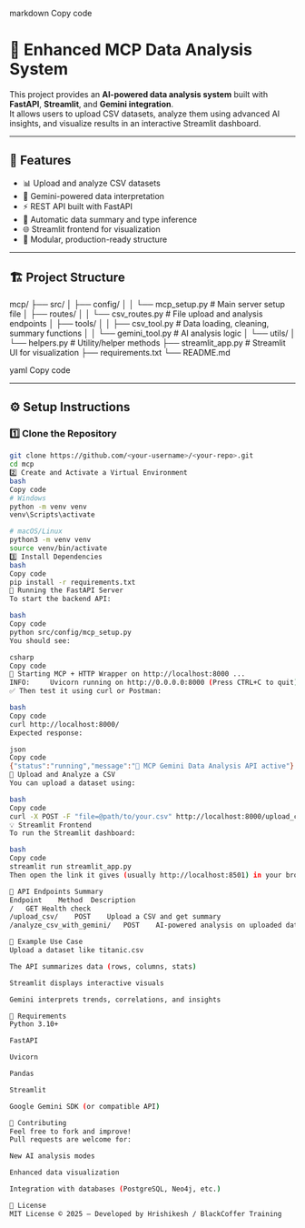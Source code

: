 
markdown
Copy code
# 🚀 Enhanced MCP Data Analysis System

This project provides an **AI-powered data analysis system** built with **FastAPI**, **Streamlit**, and **Gemini integration**.  
It allows users to upload CSV datasets, analyze them using advanced AI insights, and visualize results in an interactive Streamlit dashboard.

---

## 🧩 Features

- 📊 Upload and analyze CSV datasets
- 🤖 Gemini-powered data interpretation
- ⚡ REST API built with FastAPI
- 🧠 Automatic data summary and type inference
- 🌐 Streamlit frontend for visualization
- 🧱 Modular, production-ready structure

---

## 🏗️ Project Structure

mcp/
├── src/
│ ├── config/
│ │ └── mcp_setup.py # Main server setup file
│ ├── routes/
│ │ └── csv_routes.py # File upload and analysis endpoints
│ ├── tools/
│ │ ├── csv_tool.py # Data loading, cleaning, summary functions
│ │ └── gemini_tool.py # AI analysis logic
│ └── utils/
│ └── helpers.py # Utility/helper methods
├── streamlit_app.py # Streamlit UI for visualization
├── requirements.txt
└── README.md

yaml
Copy code

---

## ⚙️ Setup Instructions

### 1️⃣ Clone the Repository

```bash
git clone https://github.com/<your-username>/<your-repo>.git
cd mcp
2️⃣ Create and Activate a Virtual Environment
bash
Copy code
# Windows
python -m venv venv
venv\Scripts\activate

# macOS/Linux
python3 -m venv venv
source venv/bin/activate
3️⃣ Install Dependencies
bash
Copy code
pip install -r requirements.txt
🚀 Running the FastAPI Server
To start the backend API:

bash
Copy code
python src/config/mcp_setup.py
You should see:

csharp
Copy code
🚀 Starting MCP + HTTP Wrapper on http://localhost:8000 ...
INFO:     Uvicorn running on http://0.0.0.0:8000 (Press CTRL+C to quit)
✅ Then test it using curl or Postman:

bash
Copy code
curl http://localhost:8000/
Expected response:

json
Copy code
{"status":"running","message":"🚀 MCP Gemini Data Analysis API active"}
🧮 Upload and Analyze a CSV
You can upload a dataset using:

bash
Copy code
curl -X POST -F "file=@path/to/your.csv" http://localhost:8000/upload_csv/
💡 Streamlit Frontend
To run the Streamlit dashboard:

bash
Copy code
streamlit run streamlit_app.py
Then open the link it gives (usually http://localhost:8501) in your browser.

🧰 API Endpoints Summary
Endpoint	Method	Description
/	GET	Health check
/upload_csv/	POST	Upload a CSV and get summary
/analyze_csv_with_gemini/	POST	AI-powered analysis on uploaded data

🧠 Example Use Case
Upload a dataset like titanic.csv

The API summarizes data (rows, columns, stats)

Streamlit displays interactive visuals

Gemini interprets trends, correlations, and insights

🧾 Requirements
Python 3.10+

FastAPI

Uvicorn

Pandas

Streamlit

Google Gemini SDK (or compatible API)

🤝 Contributing
Feel free to fork and improve!
Pull requests are welcome for:

New AI analysis modes

Enhanced data visualization

Integration with databases (PostgreSQL, Neo4j, etc.)

🪪 License
MIT License © 2025 — Developed by Hrishikesh / BlackCoffer Training









